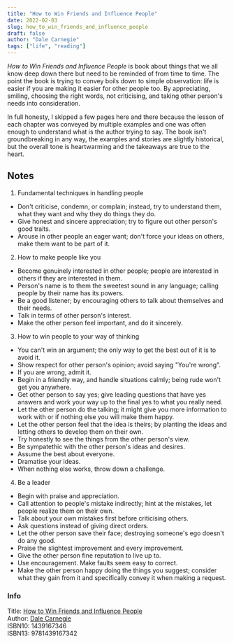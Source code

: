 ```yaml
---
title: "How to Win Friends and Influence People"
date: 2022-02-03
slug: how_to_win_friends_and_influence_people
draft: false
author: "Dale Carnegie"
tags: ["life", "reading"]
---
```


_How to Win Friends and Influence People_ is book about things that we all know deep down there
but need to be reminded of from time to time. The point the book is trying to convey boils down
to simple observation: life is easier if you are making it easier for other people too.
By appreciating, smiling, choosing the right words, not criticising, and taking other person's needs
into consideration.

In full honesty, I skipped a few pages here and there because the lesson of each chapter was
conveyed by multiple examples and one was often enough to understand what is the author trying to say.
The book isn't groundbreaking in any way, the examples and stories are slightly historical,
but the overall tone is heartwarming and the takeaways are true to the heart.

## Notes

1. Fundamental techniques in handling people

  - Don't criticise, condemn, or complain; instead, try to understand them, what they want and why they do things they do.
  - Give honest and sincere appreciation; try to figure out other person's good traits.
  - Arouse in other people an eager want; don't force your ideas on others, make them want to be part of it.

2. How to make people like you

  - Become genuinely interested in other people; people are interested in others if they are interested in them.
  - Person's name is to them the sweetest sound in any language; calling people by their name has its powers.
  - Be a good listener; by encouraging others to talk about themselves and their needs.
  - Talk in terms of other person's interest.
  - Make the other person feel important, and do it sincerely.

3. How to win people to your way of thinking

  - You can't win an argument; the only way to get the best out of it is to avoid it.
  - Show respect for other person's opinion; avoid saying "You're wrong".
  - If you are wrong, admit it.
  - Begin in a friendly way, and handle situations calmly; being rude won't get you anywhere.
  - Get other person to say yes; give leading questions that have yes answers and work your way up to the final yes to what you really need.
  - Let the other person do the talking; it might give you more information to work with or if nothing else you will make them happy.
  - Let the other person feel that the idea is theirs; by planting the ideas and letting others to develop them on their own.
  - Try honestly to see the things from the other person's view.
  - Be sympatethic with the other person's ideas and desires.
  - Assume the best about everyone.
  - Dramatise your ideas.
  - When nothing else works, throw down a challenge.

4. Be a leader

  - Begin with praise and appreciation.
  - Call attention to people's mistake indirectly; hint at the mistakes, let people realize them on their own.
  - Talk about your own mistakes first before criticising others.
  - Ask questions instead of giving direct orders.
  - Let the other person save their face; destroying someone's ego doesn't do any good.
  - Praise the slightest improvement and every improvement.
  - Give the other person fine reputation to live up to.
  - Use encouragement. Make faults seem easy to correct.
  - Make the other person happy doing the things you suggest; consider what they gain from it and specifically convey it when making a request.


### Info

Title: [How to Win Friends and Influence People](https://en.wikipedia.org/wiki/How_to_Win_Friends_and_Influence_People)\
Author: [Dale Carnegie](https://en.wikipedia.org/wiki/Dale_Carnegie)\
ISBN10: 1439167346\
ISBN13: 9781439167342
